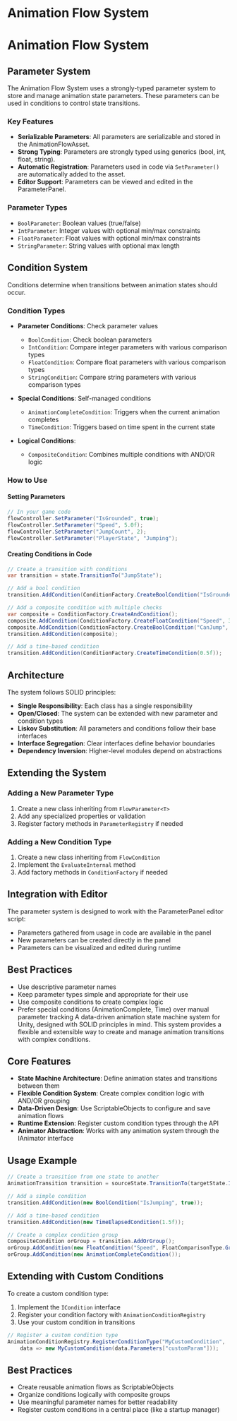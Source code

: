 ﻿# Animation Flow System
# Animation Flow System

## Parameter System

The Animation Flow System uses a strongly-typed parameter system to store and manage animation state parameters. These parameters can be used in conditions to control state transitions.

### Key Features

- **Serializable Parameters**: All parameters are serializable and stored in the AnimationFlowAsset.
- **Strong Typing**: Parameters are strongly typed using generics (bool, int, float, string).
- **Automatic Registration**: Parameters used in code via `SetParameter()` are automatically added to the asset.
- **Editor Support**: Parameters can be viewed and edited in the ParameterPanel.

### Parameter Types

- `BoolParameter`: Boolean values (true/false)
- `IntParameter`: Integer values with optional min/max constraints
- `FloatParameter`: Float values with optional min/max constraints
- `StringParameter`: String values with optional max length

## Condition System

Conditions determine when transitions between animation states should occur.

### Condition Types

- **Parameter Conditions**: Check parameter values
  - `BoolCondition`: Check boolean parameters
  - `IntCondition`: Compare integer parameters with various comparison types
  - `FloatCondition`: Compare float parameters with various comparison types
  - `StringCondition`: Compare string parameters with various comparison types

- **Special Conditions**: Self-managed conditions
  - `AnimationCompleteCondition`: Triggers when the current animation completes
  - `TimeCondition`: Triggers based on time spent in the current state

- **Logical Conditions**:
  - `CompositeCondition`: Combines multiple conditions with AND/OR logic

### How to Use

#### Setting Parameters

```csharp
// In your game code
flowController.SetParameter("IsGrounded", true);
flowController.SetParameter("Speed", 5.0f);
flowController.SetParameter("JumpCount", 2);
flowController.SetParameter("PlayerState", "Jumping");
```

#### Creating Conditions in Code

```csharp
// Create a transition with conditions
var transition = state.TransitionTo("JumpState");

// Add a bool condition
transition.AddCondition(ConditionFactory.CreateBoolCondition("IsGrounded", false));

// Add a composite condition with multiple checks
var composite = ConditionFactory.CreateAndCondition();
composite.AddCondition(ConditionFactory.CreateFloatCondition("Speed", 3.0f, ComparisonType.GreaterOrEqual));
composite.AddCondition(ConditionFactory.CreateBoolCondition("CanJump", true));
transition.AddCondition(composite);

// Add a time-based condition
transition.AddCondition(ConditionFactory.CreateTimeCondition(0.5f));
```

## Architecture

The system follows SOLID principles:

- **Single Responsibility**: Each class has a single responsibility
- **Open/Closed**: The system can be extended with new parameter and condition types
- **Liskov Substitution**: All parameters and conditions follow their base interfaces
- **Interface Segregation**: Clear interfaces define behavior boundaries
- **Dependency Inversion**: Higher-level modules depend on abstractions

## Extending the System

### Adding a New Parameter Type

1. Create a new class inheriting from `FlowParameter<T>`
2. Add any specialized properties or validation
3. Register factory methods in `ParameterRegistry` if needed

### Adding a New Condition Type

1. Create a new class inheriting from `FlowCondition`
2. Implement the `EvaluateInternal` method
3. Add factory methods in `ConditionFactory` if needed

## Integration with Editor

The parameter system is designed to work with the ParameterPanel editor script:

- Parameters gathered from usage in code are available in the panel
- New parameters can be created directly in the panel
- Parameters can be visualized and edited during runtime

## Best Practices

- Use descriptive parameter names
- Keep parameter types simple and appropriate for their use
- Use composite conditions to create complex logic
- Prefer special conditions (AnimationComplete, Time) over manual parameter tracking
A data-driven animation state machine system for Unity, designed with SOLID principles in mind. This system provides a flexible and extensible way to create and manage animation transitions with complex conditions.

## Core Features

- **State Machine Architecture**: Define animation states and transitions between them
- **Flexible Condition System**: Create complex condition logic with AND/OR grouping
- **Data-Driven Design**: Use ScriptableObjects to configure and save animation flows
- **Runtime Extension**: Register custom condition types through the API
- **Animator Abstraction**: Works with any animation system through the IAnimator interface

## Usage Example

```csharp
// Create a transition from one state to another
AnimationTransition transition = sourceState.TransitionTo(targetState.Id);

// Add a simple condition
transition.AddCondition(new BoolCondition("IsJumping", true));

// Add a time-based condition
transition.AddCondition(new TimeElapsedCondition(1.5f));

// Create a complex condition group
CompositeCondition orGroup = transition.AddOrGroup();
orGroup.AddCondition(new FloatCondition("Speed", FloatComparisonType.GreaterThan, 5f));
orGroup.AddCondition(new AnimationCompleteCondition());
```

## Extending with Custom Conditions

To create a custom condition type:

1. Implement the `ICondition` interface
2. Register your condition factory with `AnimationConditionRegistry`
3. Use your custom condition in transitions

```csharp
// Register a custom condition type
AnimationConditionRegistry.RegisterConditionType("MyCustomCondition", 
    data => new MyCustomCondition(data.Parameters["customParam"]));
```

## Best Practices

- Create reusable animation flows as ScriptableObjects
- Organize conditions logically with composite groups
- Use meaningful parameter names for better readability
- Register custom conditions in a central place (like a startup manager)
